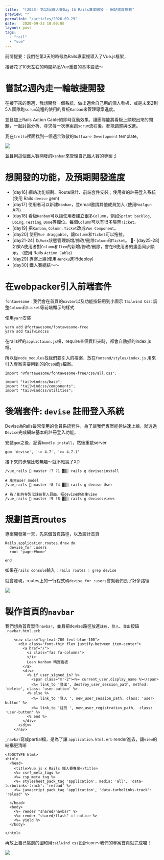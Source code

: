 ```yaml
---
title:  "[2020] 第12屆鐵人賽Day 16 Rails專案開發 - 網站進度規劃"
preview: ""
permalink: "/articles/2020-09-29"
date:   2020-09-23 10:00:00
layout: post
tags: 
  - "rail"
  - "vue"    
---
```


前情提要：我們在第3天的時候為Rails專案裡導入了Vue.js框架，

接著花了10天左右的時間熟悉Vue重要的基本語法～

# 嘗試2週內走一輪敏捷開發

在接下來的兩週，我想開發一個系統，做出適合自己用的個人看板、或是未來2到5人團隊跑`scrum`流程的使用的看板`Kanban`來管理專案進度。

並且加上Rails Action Cable的即時互動效果，讓團隊能將看板上顯現出來的問題，一起討論分析、尋求每一次專案跑`scrum`流程後，都能調整與改進。

我在`trello`裡面找到一個適合致敬的`Software Development` template。

![](https://i.imgur.com/TP0g3qY.png)

並且用這個鐵人賽開發的`kanban`來管理自己鐵人賽的專案 ;)


# 想開發的功能，及預期開發進度

- [day16] 網站功能規劃、Route設計、前端套件安裝；使用者的註冊登入系統 (使用 Rails `devise` gem)
- [day17] 使用者可以新建`Kanban`，並email邀請其他成員加入 (使用`Mailgun` API)
- [day18] 看板`Kanban`可以讓使用者建立很多`Column`，例如`Sprint backlog`, `Doing`, `Testing`, `Done`等欄位。每個`Column`可以有很多張票`Ticket`。
- [day19] 把`Kanban`, `Column`, `Ticket`改成`Vue Component`。
- [day20] 使用`Vue draggable`，讓`Column`和`Ticket`可以拖拉。
- [day21-24] 以`Vuex`狀態管理新增/修改/刪除`Column`和`Ticket`。
- [day25-28] 如果A使用者對`Column`和`Item`的新增/修改/刪除，會在B使用者的畫面同步顯示。  (使用 Rails `Action Cable`)  
-  [day29] 專案上線(使用`Heroku`進行deploy)  
-  [day30] 鐵人賽總結～～


# 在webpacker引入前端套件

`fontawesome` : 我們會在首頁的`navbar`以及功能按鈕用到小圖示
`Tailwind Css`: 調整`Column`和`ticket`等前端顯示的樣式

使用`yarn`安裝
```
yarn add @fortawesome/fontawesome-free
yarn add tailwindcss
```

在rails裡的`applictaion.js`檔，require某個資料夾時，都會自動抓的index.js檔。  

所以從`node_modules`找我們要引入的檔案，放在`fontend/styles/index.js`
用來引入專案需要用到的的css或js檔案。

```
import "@fortawesome/fontawesome-free/css/all.css";

import "tailwindcss/base";
import "tailwindcss/components";
import "tailwindcss/utilities";
```

# 後端套件: `devise` 註冊登入系統

Devise為Rails最常使用的會員系統套件，為了讓我們專案能夠快速上線，就透過`Devise`完成網站基本的註冊登入功能。

安裝`gem`之後，記得`bundle install`，然後重啟server
```
gem 'devise', '~> 4.7', '>= 4.7.1'
```

接下來的步驟比較無趣～就不細說了XD
```
/vue_rails  master !7 ?1 ▓▒░ rails g devise:install

# 產生user model
/vue_rails  master !8 ?4 ▓▒░ rails g devise User 

# 為了能夠客製化註冊登入頁面，把devise的產生view
/vue_rails  master !9 ?8 ▓▒░ rails g devise:views      
```


# 規劃首頁routes

專案開發第一天，先來個首頁路徑，以及設計首頁

```
Rails.application.routes.draw do
  devise_for :users  
  root 'pages#home'

end
```

如果在`rails console`輸入：`rails routes | grep devise`

就會發現，routes上的一行程式碼`devise_for :users`會幫我們長了好多路徑

![](https://i.imgur.com/sunFXEZ.png)

# 製作首頁的`navbar` 

我們想為首頁製作`navbar`，並且把devise路徑放進`註冊`、`登入`、`登出`按鈕
`_navbar.html.erb`
```
    <nav class="bg-teal-700 text-blue-100">
      <div class="font-thin flex justify-between item-center">
        <a href="/">
          <i class="fas fa-columns">
          </i>
          Lean Kanban 精實看板
        </a>
        <div>
          <% if user_signed_in? %>
            <span class="mr-2"><%= current_user.display_name %></span>
            <%= link_to '登出', destroy_user_session_path, method: 'delete', class: 'user-button' %>
          <% else %>
            <%= link_to '登入 ', new_user_session_path, class: 'user-button' %>
            <%= link_to '註冊 ', new_user_registration_path,  class: 'user-button' %>
          <% end %>
        </div>
      </div>
    </nav>
```


`_navbar`寫成partial檔，是為了讓 `application.html.erb` render進去，讓`view`的結構更清晰

```
<!DOCTYPE html>
<html>
  <head>
    <title>Vue.js x Rails 鐵人賽專案</title>
    <%= csrf_meta_tags %>
    <%= csp_meta_tag %>
    <%= stylesheet_pack_tag 'application', media: 'all', 'data-turbolinks-track': 'reload' %>
    <%= javascript_pack_tag 'application', 'data-turbolinks-track': 'reload' %>

  </head>
  <body>
    <%= render "shared/navbar" %>
    <%= render "shared/flash" if notice %>  
    <%= yield %>
  </body>

</html>
```

再放上自己挑選的圖和用`tailwind css`設計icon～我們的專案首頁就完成囉！


![](https://i.imgur.com/CMi0Ztr.png)












